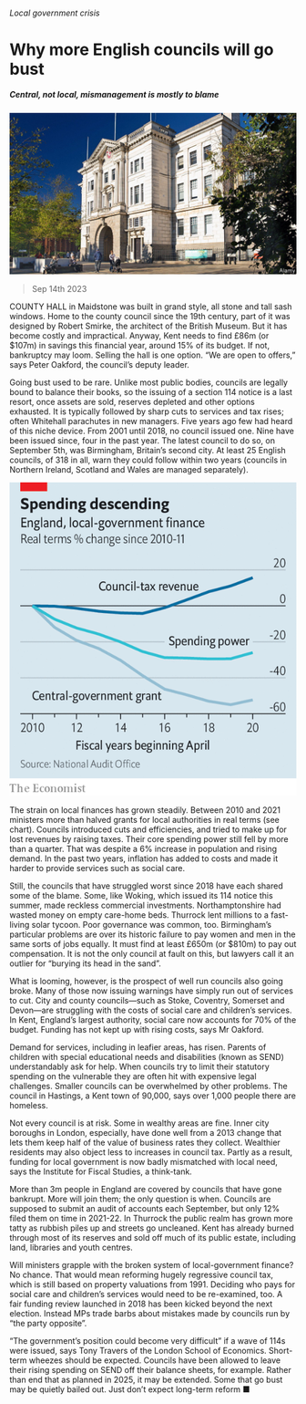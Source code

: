 ###### Local government crisis

# Why more English councils will go bust 

##### Central, not local, mismanagement is mostly to blame 

![image](images/20230916_BRP503.jpg) 

> Sep 14th 2023 

COUNTY HALL in Maidstone was built in grand style, all stone and tall sash windows. Home to the county council since the 19th century, part of it was designed by Robert Smirke, the architect of the British Museum. But it has become costly and impractical. Anyway, Kent needs to find £86m (or $107m) in savings this financial year, around 15% of its budget. If not, bankruptcy may loom. Selling the hall is one option. “We are open to offers,” says Peter Oakford, the council’s deputy leader. 

Going bust used to be rare. Unlike most public bodies, councils are legally bound to balance their books, so the issuing of a section 114 notice is a last resort, once assets are sold, reserves depleted and other options exhausted. It is typically followed by sharp cuts to services and tax rises; often Whitehall parachutes in new managers. Five years ago few had heard of this niche device. From 2001 until 2018, no council issued one. Nine have been issued since, four in the past year. The latest council to do so, on September 5th, was Birmingham, Britain’s second city. At least 25 English councils, of 318 in all, warn they could follow within two years (councils in Northern Ireland, Scotland and Wales are managed separately).

![image](images/20230916_BRC551.png) 


The strain on local finances has grown steadily. Between 2010 and 2021 ministers more than halved grants for local authorities in real terms (see chart). Councils introduced cuts and efficiencies, and tried to make up for lost revenues by raising taxes. Their core spending power still fell by more than a quarter. That was despite a 6% increase in population and rising demand. In the past two years, inflation has added to costs and made it harder to provide services such as social care. 

Still, the councils that have struggled worst since 2018 have each shared some of the blame. Some, like Woking, which issued its 114 notice this summer, made reckless commercial investments. Northamptonshire had wasted money on empty care-home beds. Thurrock lent millions to a fast-living solar tycoon. Poor governance was common, too. Birmingham’s particular problems are over its historic failure to pay women and men in the same sorts of jobs equally. It must find at least £650m (or $810m) to pay out compensation. It is not the only council at fault on this, but lawyers call it an outlier for “burying its head in the sand”. 

What is looming, however, is the prospect of well run councils also going broke. Many of those now issuing warnings have simply run out of services to cut. City and county councils—such as Stoke, Coventry, Somerset and Devon—are struggling with the costs of social care and children’s services. In Kent, England’s largest authority, social care now accounts for 70% of the budget. Funding has not kept up with rising costs, says Mr Oakford. 

Demand for services, including in leafier areas, has risen. Parents of children with special educational needs and disabilities (known as SEND) understandably ask for help. When councils try to limit their statutory spending on the vulnerable they are often hit with expensive legal challenges. Smaller councils can be overwhelmed by other problems. The council in Hastings, a Kent town of 90,000, says over 1,000 people there are homeless. 

Not every council is at risk. Some in wealthy areas are fine. Inner city boroughs in London, especially, have done well from a 2013 change that lets them keep half of the value of business rates they collect. Wealthier residents may also object less to increases in council tax. Partly as a result, funding for local government is now badly mismatched with local need, says the Institute for Fiscal Studies, a think-tank.

More than 3m people in England are covered by councils that have gone bankrupt. More will join them; the only question is when. Councils are supposed to submit an audit of accounts each September, but only 12% filed them on time in 2021-22. In Thurrock the public realm has grown more tatty as rubbish piles up and streets go uncleaned. Kent has already burned through most of its reserves and sold off much of its public estate, including land, libraries and youth centres. 

Will ministers grapple with the broken system of local-government finance? No chance. That would mean reforming hugely regressive council tax, which is still based on property valuations from 1991. Deciding who pays for social care and children’s services would need to be re-examined, too. A fair funding review launched in 2018 has been kicked beyond the next election. Instead MPs trade barbs about mistakes made by councils run by “the party opposite”.

“The government’s position could become very difficult” if a wave of 114s were issued, says Tony Travers of the London School of Economics. Short-term wheezes should be expected. Councils have been allowed to leave their rising spending on SEND off their balance sheets, for example. Rather than end that as planned in 2025, it may be extended. Some that go bust may be quietly bailed out. Just don’t expect long-term reform ■



